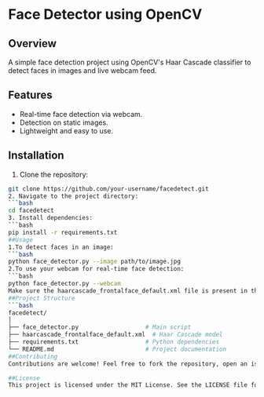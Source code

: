 # Face Detector using OpenCV

## Overview
A simple face detection project using OpenCV's Haar Cascade classifier to detect faces in images and live webcam feed.

## Features
- Real-time face detection via webcam.
- Detection on static images.
- Lightweight and easy to use.

## Installation
   1. Clone the repository:
   ```bash
   git clone https://github.com/your-username/facedetect.git
   2. Navigate to the project directory:
   ```bash
   cd facedetect
   3. Install dependencies:
   ```bash
   pip install -r requirements.txt
##Usage
   1.To detect faces in an image:
   ```bash
   python face_detector.py --image path/to/image.jpg
   2.To use your webcam for real-time face detection:
   ```bash
   python face_detector.py --webcam
   Make sure the haarcascade_frontalface_default.xml file is present in the same directory as your script.
##Project Structure
```bash
facedetect/
│
├── face_detector.py                   # Main script
├── haarcascade_frontalface_default.xml  # Haar Cascade model
├── requirements.txt                   # Python dependencies
└── README.md                          # Project documentation
##Contributing
Contributions are welcome! Feel free to fork the repository, open an issue, or submit a pull request.

##License
This project is licensed under the MIT License. See the LICENSE file for more details.



